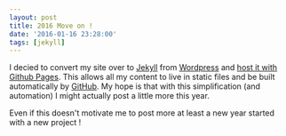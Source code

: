 ```yaml
---
layout: post
title: 2016 Move on ! 
date: '2016-01-16 23:28:00'
tags: [jekyll]
---
```


I decied to convert my site over to [Jekyll](https://jekyllrb.com/) from [Wordpress](https://wordpress.org/) and [host it with Github Pages](https://help.github.com/articles/using-jekyll-with-pages/). This allows all my content to live in static files and be built automatically by [GitHub](https://github.com). My hope is that with this simplification (and automation) I might actually post a little more this year.  

Even if this doesn't motivate me to post more at least a new year started with a new project ! 




